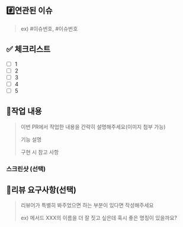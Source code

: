 ## #️⃣연관된 이슈

> ex) #이슈번호, #이슈번호

## ✅ 체크리스트
- [ ] 1
- [ ] 2
- [ ] 3
- [ ] 4
- [ ] 5

## 📝작업 내용

> 이번 PR에서 작업한 내용을 간략히 설명해주세요(이미지 첨부 가능)
> 
> 기능 설명
> 
> 구현 시 참고 사항

### 스크린샷 (선택)

## 💬리뷰 요구사항(선택)

> 리뷰어가 특별히 봐주었으면 하는 부분이 있다면 작성해주세요
>
> ex) 메서드 XXX의 이름을 더 잘 짓고 싶은데 혹시 좋은 명칭이 있을까요?
